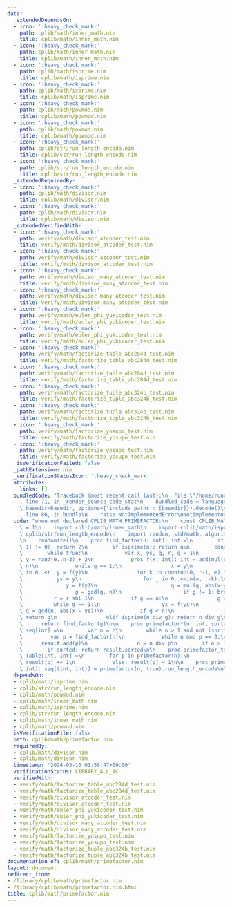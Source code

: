 ```yaml
---
data:
  _extendedDependsOn:
  - icon: ':heavy_check_mark:'
    path: cplib/math/inner_math.nim
    title: cplib/math/inner_math.nim
  - icon: ':heavy_check_mark:'
    path: cplib/math/inner_math.nim
    title: cplib/math/inner_math.nim
  - icon: ':heavy_check_mark:'
    path: cplib/math/isprime.nim
    title: cplib/math/isprime.nim
  - icon: ':heavy_check_mark:'
    path: cplib/math/isprime.nim
    title: cplib/math/isprime.nim
  - icon: ':heavy_check_mark:'
    path: cplib/math/powmod.nim
    title: cplib/math/powmod.nim
  - icon: ':heavy_check_mark:'
    path: cplib/math/powmod.nim
    title: cplib/math/powmod.nim
  - icon: ':heavy_check_mark:'
    path: cplib/str/run_length_encode.nim
    title: cplib/str/run_length_encode.nim
  - icon: ':heavy_check_mark:'
    path: cplib/str/run_length_encode.nim
    title: cplib/str/run_length_encode.nim
  _extendedRequiredBy:
  - icon: ':heavy_check_mark:'
    path: cplib/math/divisor.nim
    title: cplib/math/divisor.nim
  - icon: ':heavy_check_mark:'
    path: cplib/math/divisor.nim
    title: cplib/math/divisor.nim
  _extendedVerifiedWith:
  - icon: ':heavy_check_mark:'
    path: verify/math/divisor_atcoder_test.nim
    title: verify/math/divisor_atcoder_test.nim
  - icon: ':heavy_check_mark:'
    path: verify/math/divisor_atcoder_test.nim
    title: verify/math/divisor_atcoder_test.nim
  - icon: ':heavy_check_mark:'
    path: verify/math/divisor_many_atcoder_test.nim
    title: verify/math/divisor_many_atcoder_test.nim
  - icon: ':heavy_check_mark:'
    path: verify/math/divisor_many_atcoder_test.nim
    title: verify/math/divisor_many_atcoder_test.nim
  - icon: ':heavy_check_mark:'
    path: verify/math/euler_phi_yukicoder_test.nim
    title: verify/math/euler_phi_yukicoder_test.nim
  - icon: ':heavy_check_mark:'
    path: verify/math/euler_phi_yukicoder_test.nim
    title: verify/math/euler_phi_yukicoder_test.nim
  - icon: ':heavy_check_mark:'
    path: verify/math/factorize_table_abc284d_test.nim
    title: verify/math/factorize_table_abc284d_test.nim
  - icon: ':heavy_check_mark:'
    path: verify/math/factorize_table_abc284d_test.nim
    title: verify/math/factorize_table_abc284d_test.nim
  - icon: ':heavy_check_mark:'
    path: verify/math/factorize_tuple_abc324b_test.nim
    title: verify/math/factorize_tuple_abc324b_test.nim
  - icon: ':heavy_check_mark:'
    path: verify/math/factorize_tuple_abc324b_test.nim
    title: verify/math/factorize_tuple_abc324b_test.nim
  - icon: ':heavy_check_mark:'
    path: verify/math/factorize_yosupo_test.nim
    title: verify/math/factorize_yosupo_test.nim
  - icon: ':heavy_check_mark:'
    path: verify/math/factorize_yosupo_test.nim
    title: verify/math/factorize_yosupo_test.nim
  _isVerificationFailed: false
  _pathExtension: nim
  _verificationStatusIcon: ':heavy_check_mark:'
  attributes:
    links: []
  bundledCode: "Traceback (most recent call last):\n  File \"/home/runner/.local/lib/python3.10/site-packages/onlinejudge_verify/documentation/build.py\"\
    , line 71, in _render_source_code_stat\n    bundled_code = language.bundle(stat.path,\
    \ basedir=basedir, options={'include_paths': [basedir]}).decode()\n  File \"/home/runner/.local/lib/python3.10/site-packages/onlinejudge_verify/languages/nim.py\"\
    , line 86, in bundle\n    raise NotImplementedError\nNotImplementedError\n"
  code: "when not declared CPLIB_MATH_PRIMEFACTOR:\n    const CPLIB_MATH_PRIMEFACTOR*\
    \ = 1\n    import cplib/math/inner_math\n    import cplib/math/isprime\n    import\
    \ cplib/str/run_length_encode\n    import random, std/math, algorithm, tables\n\
    \n    randomize()\n    proc find_factor(n: int): int =\n        if not ((n and\
    \ 1) != 0): return 2\n        if isprime(n): return n\n        const m = 128\n\
    \        while true:\n            var x, ys, q, r, g = 1\n            var rnd,\
    \ y = rand(0..n-3) + 2\n            proc f(x: int): int = add(mul(x, x, n), rnd,\
    \ n)\n            while g == 1:\n                x = y\n                for i\
    \ in 0..<r: y = f(y)\n                for k in countup(0, r-1, m):\n         \
    \           ys = y\n                    for _ in 0..<min(m, r-k):\n          \
    \              y = f(y)\n                        q = mul(q, abs(x-y), n)\n   \
    \                 g = gcd(q, n)\n                    if g != 1: break\n      \
    \          r = r shl 1\n            if g == n:\n                g = 1\n      \
    \          while g == 1:\n                    ys = f(ys)\n                   \
    \ g = gcd(n, abs(x - ys))\n            if g < n:\n                if isprime(g):\
    \ return g\n                elif isprime(n div g): return n div g\n          \
    \      return find_factor(g)\n\n    proc primefactor*(n: int, sorted: bool = true):\
    \ seq[int] =\n        var n = n\n        while n > 1 and not isprime(n):\n   \
    \         var p = find_factor(n)\n            while n mod p == 0:\n          \
    \      result.add(p)\n                n = n div p\n        if n > 1: result.add(n)\n\
    \        if sorted: return result.sorted\n\n    proc primefactor_table*(n: int):\
    \ Table[int, int] =\n        for p in primefactor(n):\n            if p in result:\
    \ result[p] += 1\n            else: result[p] = 1\n\n    proc primefactor_tuple*(n:\
    \ int): seq[(int, int)] = primefactor(n, true).run_length_encode\n"
  dependsOn:
  - cplib/math/isprime.nim
  - cplib/str/run_length_encode.nim
  - cplib/math/powmod.nim
  - cplib/math/inner_math.nim
  - cplib/math/isprime.nim
  - cplib/str/run_length_encode.nim
  - cplib/math/inner_math.nim
  - cplib/math/powmod.nim
  isVerificationFile: false
  path: cplib/math/primefactor.nim
  requiredBy:
  - cplib/math/divisor.nim
  - cplib/math/divisor.nim
  timestamp: '2024-03-16 01:58:47+09:00'
  verificationStatus: LIBRARY_ALL_AC
  verifiedWith:
  - verify/math/factorize_table_abc284d_test.nim
  - verify/math/factorize_table_abc284d_test.nim
  - verify/math/divisor_atcoder_test.nim
  - verify/math/divisor_atcoder_test.nim
  - verify/math/euler_phi_yukicoder_test.nim
  - verify/math/euler_phi_yukicoder_test.nim
  - verify/math/divisor_many_atcoder_test.nim
  - verify/math/divisor_many_atcoder_test.nim
  - verify/math/factorize_yosupo_test.nim
  - verify/math/factorize_yosupo_test.nim
  - verify/math/factorize_tuple_abc324b_test.nim
  - verify/math/factorize_tuple_abc324b_test.nim
documentation_of: cplib/math/primefactor.nim
layout: document
redirect_from:
- /library/cplib/math/primefactor.nim
- /library/cplib/math/primefactor.nim.html
title: cplib/math/primefactor.nim
---
```

